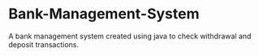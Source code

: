 # Bank-Management-System
A bank management system created using java to check withdrawal and deposit transactions.
